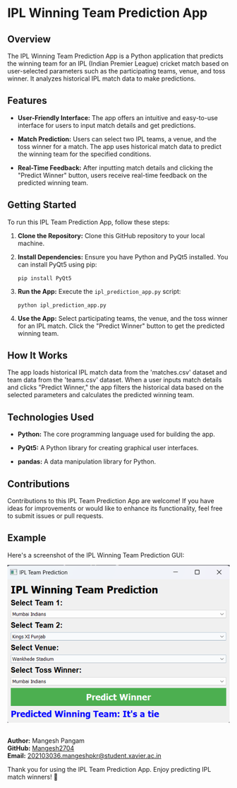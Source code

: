 # IPL Winning Team Prediction App

## Overview

The IPL Winning Team Prediction App is a Python application that predicts the winning team for an IPL (Indian Premier League) cricket match based on user-selected parameters such as the participating teams, venue, and toss winner. It analyzes historical IPL match data to make predictions.

## Features

- **User-Friendly Interface:** The app offers an intuitive and easy-to-use interface for users to input match details and get predictions.

- **Match Prediction:** Users can select two IPL teams, a venue, and the toss winner for a match. The app uses historical match data to predict the winning team for the specified conditions.

- **Real-Time Feedback:** After inputting match details and clicking the "Predict Winner" button, users receive real-time feedback on the predicted winning team.

## Getting Started

To run this IPL Team Prediction App, follow these steps:

1. **Clone the Repository:** Clone this GitHub repository to your local machine.

2. **Install Dependencies:** Ensure you have Python and PyQt5 installed. You can install PyQt5 using pip:

    ```
    pip install PyQt5
    ```

3. **Run the App:** Execute the `ipl_prediction_app.py` script:

    ```
    python ipl_prediction_app.py
    ```

4. **Use the App:** Select participating teams, the venue, and the toss winner for an IPL match. Click the "Predict Winner" button to get the predicted winning team.

## How It Works

The app loads historical IPL match data from the 'matches.csv' dataset and team data from the 'teams.csv' dataset. When a user inputs match details and clicks "Predict Winner," the app filters the historical data based on the selected parameters and calculates the predicted winning team.

## Technologies Used

- **Python:** The core programming language used for building the app.
  
- **PyQt5:** A Python library for creating graphical user interfaces.

- **pandas:** A data manipulation library for Python.

## Contributions

Contributions to this IPL Team Prediction App are welcome! If you have ideas for improvements or would like to enhance its functionality, feel free to submit issues or pull requests.

## Example

Here's a screenshot of the IPL Winning Team Prediction GUI:

![IPL Winning Team Prediction GUI](ipl_predict.png)

##
**Author:** Mangesh Pangam  
**GitHub:** [Mangesh2704](https://github.com/Mangesh2704)  
**Email:** 202103036.mangeshpkr@student.xavier.ac.in

Thank you for using the IPL Team Prediction App. Enjoy predicting IPL match winners! 🏏
